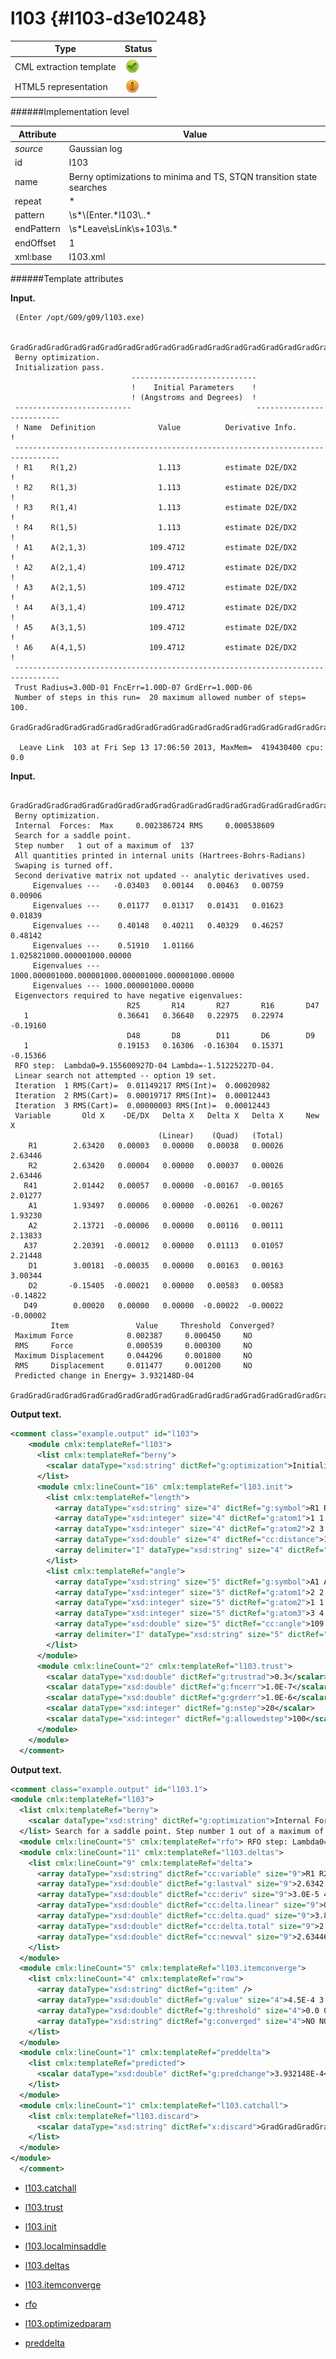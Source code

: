 # l103 {#l103-d3e10248}


| Type                                                                                                                                                | Status                                                                                                                                              |
|----|----|
| CML extraction template                                                                                                                             | ![](/imgs/Total.png)                                                                                                                                |
| HTML5 representation                                                                                                                                | ![](/imgs/Partial.png)                                                                                                                              |

######Implementation level

| Attribute                                                                                                                                           | Value                                                                                                                                               |
|----|----|
| *source*                                                                                                                                            | Gaussian log                                                                                                                                        |
| id                                                                                                                                                  | l103                                                                                                                                                |
| name                                                                                                                                                | Berny optimizations to minima and TS, STQN transition state searches                                                                                |
| repeat                                                                                                                                              | \*                                                                                                                                                  |
| pattern                                                                                                                                             | \\s\*\\(Enter.\*l103\\..\*                                                                                                                          |
| endPattern                                                                                                                                          | \\s\*Leave\\sLink\\s+103\\s.\*                                                                                                                      |
| endOffset                                                                                                                                           | 1                                                                                                                                                   |
| xml:base                                                                                                                                            | l103.xml                                                                                                                                            |

######Template attributes

**Input.**

     (Enter /opt/G09/g09/l103.exe)
     
     GradGradGradGradGradGradGradGradGradGradGradGradGradGradGradGradGradGrad
     Berny optimization.
     Initialization pass.
                               ----------------------------
                               !    Initial Parameters    !
                               ! (Angstroms and Degrees)  !
     --------------------------                            --------------------------
     ! Name  Definition              Value          Derivative Info.                !
     --------------------------------------------------------------------------------
     ! R1    R(1,2)                  1.113          estimate D2E/DX2                !
     ! R2    R(1,3)                  1.113          estimate D2E/DX2                !
     ! R3    R(1,4)                  1.113          estimate D2E/DX2                !
     ! R4    R(1,5)                  1.113          estimate D2E/DX2                !
     ! A1    A(2,1,3)              109.4712         estimate D2E/DX2                !
     ! A2    A(2,1,4)              109.4712         estimate D2E/DX2                !
     ! A3    A(2,1,5)              109.4712         estimate D2E/DX2                !
     ! A4    A(3,1,4)              109.4712         estimate D2E/DX2                !
     ! A5    A(3,1,5)              109.4712         estimate D2E/DX2                !
     ! A6    A(4,1,5)              109.4712         estimate D2E/DX2                !
     --------------------------------------------------------------------------------
     Trust Radius=3.00D-01 FncErr=1.00D-07 GrdErr=1.00D-06
     Number of steps in this run=  20 maximum allowed number of steps= 100.
     GradGradGradGradGradGradGradGradGradGradGradGradGradGradGradGradGradGrad
     
      Leave Link  103 at Fri Sep 13 17:06:50 2013, MaxMem=  419430400 cpu:       0.0
      

**Input.**

     GradGradGradGradGradGradGradGradGradGradGradGradGradGradGradGradGradGrad
     Berny optimization.
     Internal  Forces:  Max     0.002386724 RMS     0.000538609
     Search for a saddle point.
     Step number   1 out of a maximum of  137
     All quantities printed in internal units (Hartrees-Bohrs-Radians)
     Swaping is turned off.
     Second derivative matrix not updated -- analytic derivatives used.
         Eigenvalues ---   -0.03403   0.00144   0.00463   0.00759   0.00906
         Eigenvalues ---    0.01177   0.01317   0.01431   0.01623   0.01839
         Eigenvalues ---    0.40148   0.40211   0.40329   0.46257   0.48142
         Eigenvalues ---    0.51910   1.01166   1.025821000.000001000.00000
         Eigenvalues --- 1000.000001000.000001000.000001000.000001000.00000
         Eigenvalues --- 1000.000001000.00000
     Eigenvectors required to have negative eigenvalues:
                              R25       R14       R27       R16       D47
       1                    0.36641   0.36640   0.22975   0.22974  -0.19160
                              D48       D8        D11       D6        D9
       1                    0.19153   0.16306  -0.16304   0.15371  -0.15366
     RFO step:  Lambda0=9.155600927D-04 Lambda=-1.51225227D-04.
     Linear search not attempted -- option 19 set.
     Iteration  1 RMS(Cart)=  0.01149217 RMS(Int)=  0.00020982
     Iteration  2 RMS(Cart)=  0.00019717 RMS(Int)=  0.00012443
     Iteration  3 RMS(Cart)=  0.00000003 RMS(Int)=  0.00012443
     Variable       Old X    -DE/DX   Delta X   Delta X   Delta X     New X
                                     (Linear)    (Quad)   (Total)
        R1        2.63420   0.00003   0.00000   0.00038   0.00026   2.63446
        R2        2.63420   0.00004   0.00000   0.00037   0.00026   2.63446
       R41        2.01442   0.00057   0.00000  -0.00167  -0.00165   2.01277
        A1        1.93497   0.00006   0.00000  -0.00261  -0.00267   1.93230
        A2        2.13721  -0.00006   0.00000   0.00116   0.00111   2.13833
       A37        2.20391  -0.00012   0.00000   0.01113   0.01057   2.21448
        D1        3.00181  -0.00035   0.00000   0.00163   0.00163   3.00344
        D2       -0.15405  -0.00021   0.00000   0.00583   0.00583  -0.14822
       D49        0.00020   0.00000   0.00000  -0.00022  -0.00022  -0.00002
             Item               Value     Threshold  Converged?
     Maximum Force            0.002387     0.000450     NO 
     RMS     Force            0.000539     0.000300     NO 
     Maximum Displacement     0.044296     0.001800     NO 
     RMS     Displacement     0.011477     0.001200     NO 
     Predicted change in Energy= 3.932148D-04
     GradGradGradGradGradGradGradGradGradGradGradGradGradGradGradGradGradGrad
      

**Output text.**

```xml
<comment class="example.output" id="l103">
    <module cmlx:templateRef="l103">
      <list cmlx:templateRef="berny">
        <scalar dataType="xsd:string" dictRef="g:optimization">Initialization pass.</scalar>
      </list>
      <module cmlx:lineCount="16" cmlx:templateRef="l103.init">
        <list cmlx:templateRef="length">
          <array dataType="xsd:string" size="4" dictRef="g:symbol">R1 R2 R3 R4</array>
          <array dataType="xsd:integer" size="4" dictRef="g:atom1">1 1 1 1</array>
          <array dataType="xsd:integer" size="4" dictRef="g:atom2">2 3 4 5</array>
          <array dataType="xsd:double" size="4" dictRef="cc:distance">1.113 1.113 1.113 1.113</array>
          <array delimiter="I" dataType="xsd:string" size="4" dictRef="g:deriv">Iestimate D2E/DX2Iestimate D2E/DX2Iestimate D2E/DX2Iestimate D2E/DX2I</array>
        </list>
        <list cmlx:templateRef="angle">
          <array dataType="xsd:string" size="5" dictRef="g:symbol">A1 A2 A3 A4 A5</array>
          <array dataType="xsd:integer" size="5" dictRef="g:atom1">2 2 2 3 3</array>
          <array dataType="xsd:integer" size="5" dictRef="g:atom2">1 1 1 1 1</array>
          <array dataType="xsd:integer" size="5" dictRef="g:atom3">3 4 5 4 5</array>
          <array dataType="xsd:double" size="5" dictRef="cc:angle">109.4712 109.4712 109.4712 109.4712 109.4712</array>
          <array delimiter="I" dataType="xsd:string" size="5" dictRef="g:deriv">Iestimate D2E/DX2Iestimate D2E/DX2Iestimate D2E/DX2Iestimate D2E/DX2Iestimate D2E/DX2I</array>
        </list>
      </module>
      <module cmlx:lineCount="2" cmlx:templateRef="l103.trust">
        <scalar dataType="xsd:double" dictRef="g:trustrad">0.3</scalar>
        <scalar dataType="xsd:double" dictRef="g:fncerr">1.0E-7</scalar>
        <scalar dataType="xsd:double" dictRef="g:grderr">1.0E-6</scalar>
        <scalar dataType="xsd:integer" dictRef="g:nstep">20</scalar>
        <scalar dataType="xsd:integer" dictRef="g:allowedstep">100</scalar>
      </module>
    </module>
  </comment>
```

**Output text.**

```xml
<comment class="example.output" id="l103.1">
<module cmlx:templateRef="l103">
  <list cmlx:templateRef="berny">
    <scalar dataType="xsd:string" dictRef="g:optimization">Internal Forces: Max 0.002386724 RMS 0.000538609</scalar>
  </list> Search for a saddle point. Step number 1 out of a maximum of 137 All quantities printed in internal units (Hartrees-Bohrs-Radians) Swaping is turned off. Second derivative matrix not updated -- analytic derivatives used. Eigenvalues --- -0.03403 0.00144 0.00463 0.00759 0.00906 Eigenvalues --- 0.01177 0.01317 0.01431 0.01623 0.01839 Eigenvalues --- 0.40148 0.40211 0.40329 0.46257 0.48142 Eigenvalues --- 0.51910 1.01166 1.025821000.000001000.00000 Eigenvalues --- 1000.000001000.000001000.000001000.000001000.00000 Eigenvalues --- 1000.000001000.00000 Eigenvectors required to have negative eigenvalues: R25 R14 R27 R16 D47 1 0.36641 0.36640 0.22975 0.22974 -0.19160 D48 D8 D11 D6 D9 1 0.19153 0.16306 -0.16304 0.15371 -0.15366 
  <module cmlx:lineCount="5" cmlx:templateRef="rfo"> RFO step: Lambda0=9.155600927D-04 Lambda=-1.51225227D-04. Linear search not attempted -- option 19 set. Iteration 1 RMS(Cart)= 0.01149217 RMS(Int)= 0.00020982 Iteration 2 RMS(Cart)= 0.00019717 RMS(Int)= 0.00012443 Iteration 3 RMS(Cart)= 0.00000003 RMS(Int)= 0.00012443 </module>
  <module cmlx:lineCount="11" cmlx:templateRef="l103.deltas">
    <list cmlx:lineCount="9" cmlx:templateRef="delta">
      <array dataType="xsd:string" dictRef="cc:variable" size="9">R1 R2 R41 A1 A2 A37 D1 D2 D49</array>
      <array dataType="xsd:double" dictRef="g:lastval" size="9">2.6342 2.6342 2.01442 1.93497 2.13721 2.20391 3.00181 -0.15405 2.0E-4</array>
      <array dataType="xsd:double" dictRef="cc:deriv" size="9">3.0E-5 4.0E-5 5.7E-4 6.0E-5 -6.0E-5 -1.2E-4 -3.5E-4 -2.1E-4 0.0</array>
      <array dataType="xsd:double" dictRef="cc:delta.linear" size="9">0.0 0.0 0.0 0.0 0.0 0.0 0.0 0.0 0.0</array>
      <array dataType="xsd:double" dictRef="cc:delta.quad" size="9">3.8E-4 3.7E-4 -0.00167 -0.00261 0.00116 0.01113 0.00163 0.00583 -2.2E-4</array>
      <array dataType="xsd:double" dictRef="cc:delta.total" size="9">2.6E-4 2.6E-4 -0.00165 -0.00267 0.00111 0.01057 0.00163 0.00583 -2.2E-4</array>
      <array dataType="xsd:double" dictRef="cc:newval" size="9">2.63446 2.63446 2.01277 1.9323 2.13833 2.21448 3.00344 -0.14822 -2.0E-5</array>
    </list>
  </module>
  <module cmlx:lineCount="5" cmlx:templateRef="l103.itemconverge">
    <list cmlx:lineCount="4" cmlx:templateRef="row">
      <array dataType="xsd:string" dictRef="g:item" />
      <array dataType="xsd:double" dictRef="g:value" size="4">4.5E-4 3.0E-4 0.0018 0.0012</array>
      <array dataType="xsd:double" dictRef="g:threshold" size="4">0.0 0.0 0.0 0.0</array>
      <array dataType="xsd:string" dictRef="g:converged" size="4">NO NO NO NO</array>
    </list>
  </module>
  <module cmlx:lineCount="1" cmlx:templateRef="preddelta">
    <list cmlx:templateRef="predicted">
      <scalar dataType="xsd:double" dictRef="g:predchange">3.932148E-4</scalar>
    </list>
  </module>
  <module cmlx:lineCount="1" cmlx:templateRef="l103.catchall">
    <list cmlx:templateRef="l103.discard">
      <scalar dataType="xsd:string" dictRef="x:discard">GradGradGradGradGradGradGradGradGradGradGradGradGradGradGradGradGradGrad</scalar>
    </list>
  </module>
</module>
  </comment>
```

-   [l103.catchall](/out/md/cml/gaussian_log/l103.catchall-d3e10269.md)

<!-- -->

-   [l103.trust](/out/md/cml/gaussian_log/l103.trust-d3e10278.md)

<!-- -->

-   [l103.init](/out/md/cml/gaussian_log/l103.init-d3e10320.md)

<!-- -->

-   [l103.localminsaddle](/out/md/cml/gaussian_log/l103.localminsaddle-d3e10509.md)

<!-- -->

-   [l103.deltas](/out/md/cml/gaussian_log/l103.deltas-d3e10684.md)

<!-- -->

-   [l103.itemconverge](/out/md/cml/gaussian_log/l103.itemconverge-d3e10734.md)

<!-- -->

-   [rfo](/out/md/cml/gaussian_log/rfo-d3e10772.md)

<!-- -->

-   [l103.optimizedparam](/out/md/cml/gaussian_log/l103.optimizedparam-d3e10817.md)

<!-- -->

-   [preddelta](/out/md/cml/gaussian_log/preddelta-d3e10987.md)


